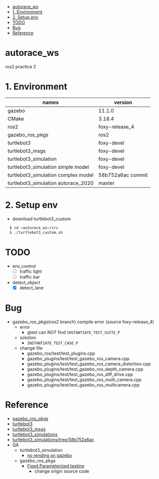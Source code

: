 <!-- TOC -->

- [autorace_ws](#autorace_ws)
- [1. Environment](#1-environment)
- [2. Setup env](#2-setup-env)
- [TODO](#todo)
- [Bug](#bug)
- [Reference](#reference)

<!-- /TOC -->

# autorace_ws
ros2 practice 2 

# 1. Environment

| names                               | version           |
| ---                                 | ---               |
| gazebo                              | 11.1.0            |
| CMake                               | 3.18.4            |
| ros2                                | foxy-release_4    |
| gazebo_ros_pkgs                     | ros2              |
| turtlebot3                          | foxy-devel        |
| turtlebot3_msgs                     | foxy-devel        |
| turtlebot3_simulation               | foxy-devel        |
| turtlebot3_simulation simple model  | foxy-devel        |
| turtlebot3_simulation complex model | 58b752a6ac commit |
| turtlebot3_simulation autorace_2020 | master            |

# 2. Setup env

* download turtlebot3_custom   
```bash
  $ cd <autorace_ws>/src
  $ ./turtlebot3_custom.sh
```

# TODO 
* env_control
  - [ ] traffic light
  - [ ] traffic bar
* detect_object
  - [x] detect_lane

# Bug  
  * gazebo_ros_pkgs(ros2 branch) compile error (source foxy-release_4)
    * error
      * gtest can NOT find `INSTANTIATE_TEST_SUITE_P`
    * solution
      * `INSTANTIATE_TEST_CASE_P`
    * change file
      * gazebo_ros/test/test_plugins.cpp
      * gazebo_plugins/test/test_gazebo_ros_camera.cpp 
      * gazebo_plugins/test/test_gazebo_ros_camera_distortion.cpp
      * gazebo_plugins/test/test_gazebo_ros_depth_camera.cpp 
      * gazebo_plugins/test/test_gazebo_ros_diff_drive.cpp
      * gazebo_plugins/test/test_gazebo_ros_multi_camera.cpp
      * gazebo_plugins/test/test_gazebo_ros_multicamera.cpp

# Reference  
* [gazebo_ros_pkgs](https://github.com/ros-simulation/gazebo_ros_pkgs/tree/ros2)
* [turtlebot3](https://github.com/ROBOTIS-GIT/turtlebot3)
* [turtlebot3_msgs](https://github.com/ROBOTIS-GIT/turtlebot3_msgs)
* [turtlebot3_simulations](https://github.com/ROBOTIS-GIT/turtlebot3_simulations)
* [turtlebot3_simulations/tree/58b752a6ac](https://github.com/ROBOTIS-GIT/turtlebot3_simulations/tree/58b752a6ac26ae2e3be58b7b0d61af044d570c1f/turtlebot3_gazebo/models)
* QA
  * turtlebot3_simulation
    * [no rending on gazebo](https://github.com/ROBOTIS-GIT/turtlebot3_simulations/issues/139) 
  * gazebo_ros_pkgs
    * [Fixed Parameterized testing](https://github.com/ros-simulation/gazebo_ros_pkgs/pull/1184/files/f9e9c4c129ad49c55b049d48e1de7a522eab4c8a)
      * change origin source code